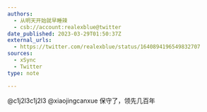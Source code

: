 ```yaml
---
authors:
  - 从明天开始就早睡辣
  - csb://account:realexblue@twitter
date_published: 2023-03-29T01:50:37Z
external_urls:
  - https://twitter.com/realexblue/status/1640894196549832707
sources:
  - xSync
  - Twitter
type: note

---
```


@c1j2l3c1j2l3 @xiaojingcanxue 保守了，领先几百年